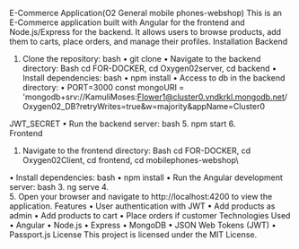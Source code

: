 E-Commerce Application(O2 General mobile phones-webshop)
This is an E-Commerce application built with Angular for the frontend and Node.js/Express for the backend. It allows users to browse products, add them to carts, place orders, and manage their profiles.
Installation
Backend
1.	Clone the repository:
bash
•  git clone <repository-url>
•  Navigate to the backend directory:
Bash
cd FOR-DOCKER, cd Oxygen02server,
cd backend
•  Install dependencies:
bash
•  npm install
•  Access to db in the backend directory:
•  PORT=3000
const mongoURI = 'mongodb+srv://KamuliMoses:Flower1@cluster0.vndkrkl.mongodb.net/Oxygen02_DB?retryWrites=true&w=majority&appName=Cluster0

JWT_SECRET
•  Run the backend server:
bash
5.	npm start
6.	
Frontend
1.	Navigate to the frontend directory:
Bash
cd FOR-DOCKER, cd Oxygen02Client, 
cd frontend, cd mobilephones-webshop\

•  Install dependencies:
bash
•  npm install
•  Run the Angular development server:
bash
3.	ng serve
4.	
5.	Open your browser and navigate to http://localhost:4200 to view the application.
Features
•	User authentication with JWT
•	Add products as admin
•	Add products to cart
•	Place orders if customer
Technologies Used
•	Angular
•	Node.js
•	Express
•	MongoDB
•	JSON Web Tokens (JWT)
•	Passport.js
License
This project is licensed under the MIT License.

